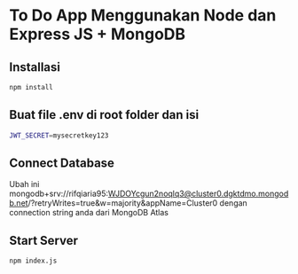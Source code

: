 # To Do App Menggunakan Node dan Express JS + MongoDB

## Installasi

```bash
npm install
```

## Buat file .env di root folder dan isi

```bash
JWT_SECRET=mysecretkey123
```

## Connect Database

Ubah ini mongodb+srv://rifqiaria95:WJDOYcgun2noqlq3@cluster0.dgktdmo.mongodb.net/?retryWrites=true&w=majority&appName=Cluster0 dengan connection string anda dari MongoDB Atlas

## Start Server

```bash
npm index.js
```
